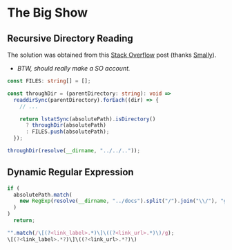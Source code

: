 # The Big Show

## Recursive Directory Reading

The solution was obtained from this [Stack Overflow](https://stackoverflow.com/questions/41462606/get-all-files-recursively-in-directories-nodejs/47492545) post (thanks [Smally](https://stackoverflow.com/users/10531223/smally)).

- _BTW, should really make a SO account._

```typescript
const FILES: string[] = [];

const throughDir = (parentDirectory: string): void =>
  readdirSync(parentDirectory).forEach((dir) => {
    // ...

    return lstatSync(absolutePath).isDirectory()
      ? throughDir(absolutePath)
      : FILES.push(absolutePath);
  });

throughDir(resolve(__dirname, "../../.."));
```

## Dynamic Regular Expression

```typescript
if (
  absolutePath.match(
    new RegExp(resolve(__dirname, "../docs").split("/").join("\\/"), "g")
  )
)
  return;
```

<!-- TODO: Documentation for grabbing links from READMEs.  -->

```typescript
"".match(/\[(?<link_label>.*)\]\((?<link_url>.*)\)/g);
\[(?<link_label>.*?)\]\((?<link_url>.*?)\)
```
